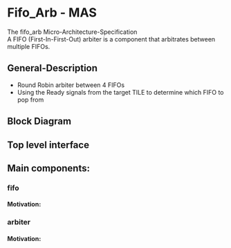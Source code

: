 # Fifo_Arb - MAS
The fifo_arb Micro-Architecture-Specification   
A FIFO (First-In-First-Out) arbiter is a component that arbitrates between multiple FIFOs.


## General-Description
- Round Robin arbiter between 4 FIFOs
- Using the Ready signals from the target TILE to determine which FIFO to pop from


## Block Diagram


## Top level interface


## Main components:

### fifo

#### Motivation:



### arbiter

#### Motivation:

